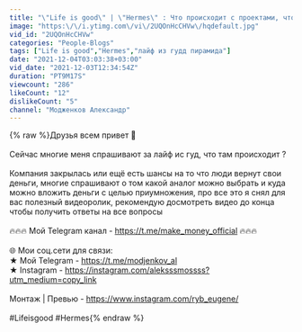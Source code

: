 ```yaml
---
title: "\"Life is good\" | \"Hermes\" : Что происходит с проектами, что делать инвесторам... ЭТО КОНЕЦ?"
image: "https:\/\/i.ytimg.com\/vi\/2UQOnHcCHVw\/hqdefault.jpg"
vid_id: "2UQOnHcCHVw"
categories: "People-Blogs"
tags: ["Life is good","Hermes","лайф из гудд пирамида"]
date: "2021-12-04T03:03:38+03:00"
vid_date: "2021-12-03T12:34:54Z"
duration: "PT9M17S"
viewcount: "286"
likeCount: "12"
dislikeCount: "5"
channel: "Модженков Александр"
---
```

{% raw %}Друзья всем привет 👋<br /><br />Сейчас многие меня спрашивают за лайф ис гуд, что там происходит ? <br /><br />Компания закрылась или ещё есть шансы на то что люди вернут свои деньги, многие спрашивают о том какой аналог можно выбрать и куда можно вложить деньги с целью приумножения, про все это я снял для вас полезный видеоролик, рекомендую досмотреть видео до конца чтобы получить ответы на все вопросы<br /><br />🔥🔥🔥 Мой Telegram канал - <a rel="nofollow" target="blank" href="https://t.me/make_money_official">https://t.me/make_money_official</a> 🔥🔥🔥<br /><br />🌐 Мои соц.сети для связи:<br />★ Мой Telegram - <a rel="nofollow" target="blank" href="https://t.me/modjenkov_al">https://t.me/modjenkov_al</a><br />★ Instagram - <a rel="nofollow" target="blank" href="https://instagram.com/aleksssmossss?utm_medium=copy_link">https://instagram.com/aleksssmossss?utm_medium=copy_link</a><br /><br />Монтаж | Превью - <a rel="nofollow" target="blank" href="https://www.instagram.com/ryb_eugene/">https://www.instagram.com/ryb_eugene/</a><br /><br />#Lifeisgood #Hermes{% endraw %}
